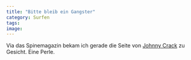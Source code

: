 ```yaml
---
title: "Bitte bleib ein Gangster"
category: Surfen
tags: 
image: 
---
```


Via das Spinemagazin bekam ich gerade die Seite von [Johnny Crack](http://blackchucktaylor.com/jon/) zu Gesicht. Eine Perle.

